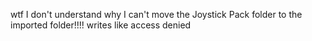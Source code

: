 wtf I don't understand why I can't move the Joystick Pack folder to the imported folder!!!!
writes like access denied
